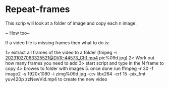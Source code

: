 # Repeat-frames
This scrip will look at a folder of image and copy each n image. 

~ How too~ 

If a video file is missing frames then what to do is: 

1> extract all frames of the video to a folder (fmpeg -i 20231027063325521@DVR-44573_Ch1.mp4 pic%09d.jpg) 
2> Work out how many frames you need to add
3> start script and type in the N frame to copy 
4> browes to folder with images 
5. once done run ffmpeg -r 30 -f image2 -s 1920x1080 -i zimg%09d.jpg -c:v libx264 -crf 15 -pix_fmt yuv420p zzNewVid.mp4 to create the new video 
